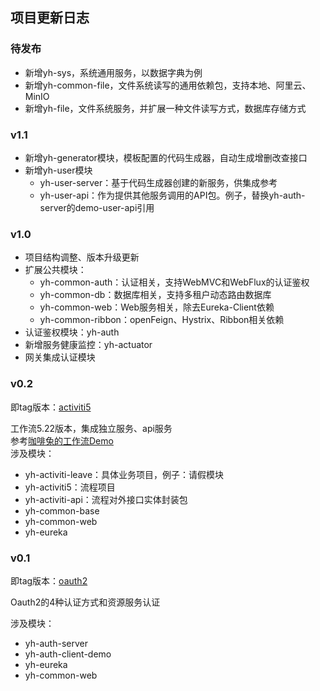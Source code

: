 ## 项目更新日志


### 待发布

- 新增yh-sys，系统通用服务，以数据字典为例
- 新增yh-common-file，文件系统读写的通用依赖包，支持本地、阿里云、MinIO
- 新增yh-file，文件系统服务，并扩展一种文件读写方式，数据库存储方式


### v1.1

- 新增yh-generator模块，模板配置的代码生成器，自动生成增删改查接口
- 新增yh-user模块
  - yh-user-server：基于代码生成器创建的新服务，供集成参考
  - yh-user-api：作为提供其他服务调用的API包。例子，替换yh-auth-server的demo-user-api引用



### v1.0

- 项目结构调整、版本升级更新
- 扩展公共模块：
  - yh-common-auth：认证相关，支持WebMVC和WebFlux的认证鉴权
  - yh-common-db：数据库相关，支持多租户动态路由数据库
  - yh-common-web：Web服务相关，除去Eureka-Client依赖
  - yh-common-ribbon：openFeign、Hystrix、Ribbon相关依赖
- 认证鉴权模块：yh-auth
- 新增服务健康监控：yh-actuator
- 网关集成认证模块





### v0.2

即tag版本：[activiti5](https://github.com/huhuhan/yh-cloud/releases/tag/activiti5)

工作流5.22版本，集成独立服务、api服务  
参考[咖啡兔的工作流Demo](https://github.com/henryyan/kft-activiti-demo)  
涉及模块：

- yh-activiti-leave：具体业务项目，例子：请假模块
- yh-activiti5：流程项目
- yh-activiti-api：流程对外接口实体封装包
- yh-common-base
- yh-common-web
- yh-eureka





### v0.1

即tag版本：[oauth2](https://github.com/huhuhan/yh-cloud/releases/tag/oauth2)

Oauth2的4种认证方式和资源服务认证  

涉及模块：

- yh-auth-server
- yh-auth-client-demo
- yh-eureka
- yh-common-web